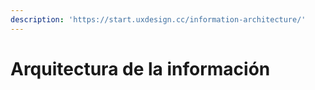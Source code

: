 ```yaml
---
description: 'https://start.uxdesign.cc/information-architecture/'
---
```


# Arquitectura de la información

